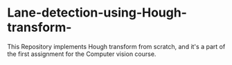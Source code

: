 # Lane-detection-using-Hough-transform-
This Repository implements Hough transform from scratch, and it's a part of the first assignment for the Computer vision course.

